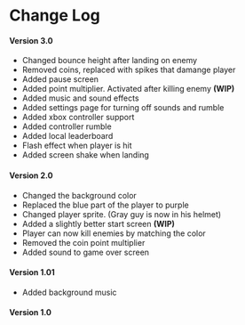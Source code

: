 # Change Log

#### Version 3.0
- Changed bounce height after landing on enemy
- Removed coins, replaced with spikes that damange player
- Added pause screen
- Added point multiplier. Activated after killing enemy **(WIP)**
- Added music and sound effects
- Added settings page for turning off sounds and rumble
- Added xbox controller support
- Added controller rumble
- Added local leaderboard
- Flash effect when player is hit
- Added screen shake when landing 

#### Version 2.0
- Changed the background color
- Replaced the blue part of the player to purple
- Changed player sprite. (Gray guy is now in his helmet)
- Added a slightly better start screen **(WIP)**
- Player can now kill enemies by matching the color
- Removed the coin point multiplier
- Added sound to game over screen

#### Version 1.01
- Added background music

#### Version 1.0